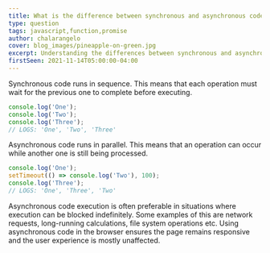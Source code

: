 ```yaml
---
title: What is the difference between synchronous and asynchronous code in JavaScript?
type: question
tags: javascript,function,promise
author: chalarangelo
cover: blog_images/pineapple-on-green.jpg
excerpt: Understanding the differences between synchronous and asynchronous code is a crucial piece of knowledge for every web developer.
firstSeen: 2021-11-14T05:00:00-04:00
---
```


Synchronous code runs in sequence. This means that each operation must wait for the previous one to complete before executing.

```js
console.log('One');
console.log('Two');
console.log('Three');
// LOGS: 'One', 'Two', 'Three'
```

Asynchronous code runs in parallel. This means that an operation can occur while another one is still being processed.

```js
console.log('One');
setTimeout(() => console.log('Two'), 100);
console.log('Three');
// LOGS: 'One', 'Three', 'Two'
```

Asynchronous code execution is often preferable in situations where execution can be blocked indefinitely. Some examples of this are network requests, long-running calculations, file system operations etc. Using asynchronous code in the browser ensures the page remains responsive and the user experience is mostly unaffected.
